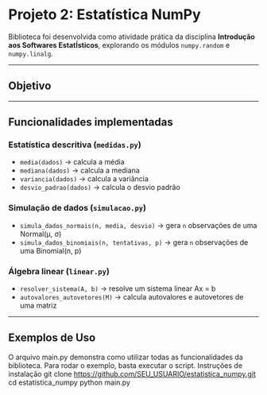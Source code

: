 # Projeto 2: Estatística NumPy

Biblioteca foi desenvolvida como atividade prática da disciplina **Introdução aos Softwares EstatÍsticos**, explorando os módulos `numpy.random` e `numpy.linalg`.

---

## Objetivo


---

## Funcionalidades implementadas

### Estatística descritiva (`medidas.py`)
- `media(dados)` → calcula a média
- `mediana(dados)` → calcula a mediana
- `variancia(dados)` → calcula a variância
- `desvio_padrao(dados)` → calcula o desvio padrão

### Simulação de dados (`simulacao.py`)
- `simula_dados_normais(n, media, desvio)` → gera `n` observações de uma Normal(μ, σ)
- `simula_dados_binomiais(n, tentativas, p)` → gera `n` observações de uma Binomial(n, p)

### Álgebra linear (`linear.py`)
- `resolver_sistema(A, b)` → resolve um sistema linear Ax = b
- `autovalores_autovetores(M)` → calcula autovalores e autovetores de uma matriz

---

## Exemplos de Uso
O arquivo main.py demonstra como utilizar todas as funcionalidades da biblioteca. Para rodar o exemplo, basta executar o script.
Instruções de instalação
git clone https://github.com/SEU_USUARIO/estatistica_numpy.git
cd estatistica_numpy
python main.py
